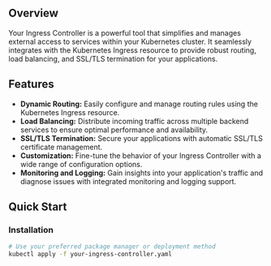 
## Overview

Your Ingress Controller is a powerful tool that simplifies and manages external access to services within your Kubernetes cluster. It seamlessly integrates with the Kubernetes Ingress resource to provide robust routing, load balancing, and SSL/TLS termination for your applications.

## Features

- **Dynamic Routing:** Easily configure and manage routing rules using the Kubernetes Ingress resource.
- **Load Balancing:** Distribute incoming traffic across multiple backend services to ensure optimal performance and availability.
- **SSL/TLS Termination:** Secure your applications with automatic SSL/TLS certificate management.
- **Customization:** Fine-tune the behavior of your Ingress Controller with a wide range of configuration options.
- **Monitoring and Logging:** Gain insights into your application's traffic and diagnose issues with integrated monitoring and logging support.

## Quick Start

### Installation

```bash
# Use your preferred package manager or deployment method
kubectl apply -f your-ingress-controller.yaml
